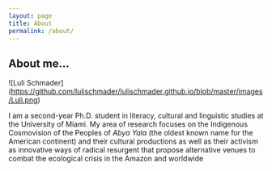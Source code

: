 ```yaml
---
layout: page
title: About
permalink: /about/
---
```


## About me... 

![Luli Schmader] (https://github.com/lulischmader/lulischmader.github.io/blob/master/images/Luli.png)

I am a second-year Ph.D. student in literacy, cultural and linguistic studies at the University of Miami. My area of research focuses on the Indigenous Cosmovision of the Peoples of *Abya Yala* (the oldest known name for the American continent) and their cultural productions as well as their activism as innovative ways of radical resurgent that propose alternative venues to combat the ecological crisis in the Amazon and worldwide
